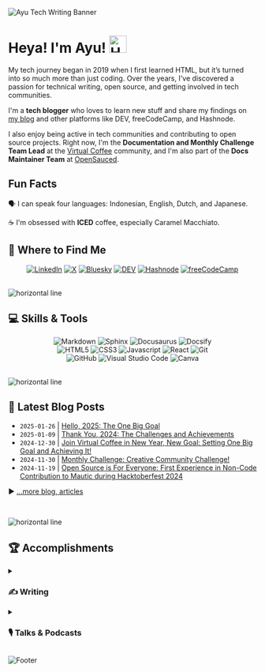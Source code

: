 <!-- markdownlint-disable MD041 -->
<!-- markdownlint-disable MD033 -->

![Ayu Tech Writing Banner](https://github.com/user-attachments/assets/52a123aa-b4f4-4803-a8cd-fb804e8ae3d1)

# Heya! I'm Ayu! <img src="https://raw.githubusercontent.com/MartinHeinz/MartinHeinz/master/wave.gif" alt="Hand wave GIF" width="35px">

My tech journey began in 2019 when I first learned HTML, but it’s turned into so much more than just coding. Over the years, I've discovered a passion for technical writing, open source, and getting involved in tech communities.

I'm a **tech blogger** who loves to learn new stuff and share my findings on [my blog](https://adiati.com) and other platforms like DEV, freeCodeCamp, and Hashnode.

I also enjoy being active in tech communities and contributing to open source projects. Right now, I'm the **Documentation and Monthly Challenge Team Lead** at the [Virtual Coffee](https://virtualcoffee.io) community, and I'm also part of the **Docs Maintainer Team** at [OpenSauced](https://github.com/open-sauced).

## Fun Facts

🗣 I can speak four languages: Indonesian, English, Dutch, and Japanese.

☕ I'm obsessed with **ICED** coffee, especially Caramel Macchiato.

## 🤝 Where to Find Me

<div align="center">
  <a href="https://www.linkedin.com/in/adiatiayu/"><img src="https://img.shields.io/badge/-LinkedIn-F3F7FA?logo=linkedin&logoColor=0A66C2&style=for-the-badge&logoWidth=30" alt="LinkedIn"></a>
  <a href="https://x.com/AdiatiAyu"><img src="https://img.shields.io/badge/-X-F3F7FA?logo=x&logoColor=000000&style=for-the-badge&logoWidth=30" alt="X"></a>
  <a href="https://bsky.app/profile/adiatiayu.bsky.social"><img src="https://img.shields.io/badge/-Bluesky-F3F7FA?logo=bluesky&logoColor=0285FF&style=for-the-badge&logoWidth=30" alt="Bluesky"></a>
  <a href="https://dev.to/adiatiayu"><img src="https://img.shields.io/badge/-DEV-F3F7FA?logo=dev.to&logoColor=0A0A0A&style=for-the-badge&logoWidth=30" alt="DEV"></a>
  <a href="https://hashnode.com/@adiatiayu"><img src="https://img.shields.io/badge/-Hashnode-F3F7FA?logo=hashnode&logoColor=2962FF&style=for-the-badge&logoWidth=30" alt="Hashnode"></a>
  <a href="https://www.freecodecamp.org/news/author/adiatiayu/"><img src="https://img.shields.io/badge/-freeCodeCamp-F3F7FA?logo=freecodecamp&logoColor=0A0A23&style=for-the-badge&logoWidth=30" alt="freeCodeCamp"></a>
</div>

<br>

![horizontal line](https://user-images.githubusercontent.com/45172775/179351770-56e6a087-0758-4921-8a11-85647a92ff33.svg)

## 💻 Skills & Tools

<div align="center">
  <img src="https://img.shields.io/badge/-Markdown-F3F7FA?logo=markdown&logoColor=000000&style=for-the-badge&logoWidth=30" alt="Markdown">
  <img src="https://img.shields.io/badge/-Sphinx-F3F7FA?logo=sphinx&logoColor=000000&style=for-the-badge&logoWidth=30" alt="Sphinx">
  <img src="https://img.shields.io/badge/-Docusaurus-F3F7FA?logo=docusaurus&logoColor=3ECC5F&style=for-the-badge&logoWidth=30" alt="Docusaurus">
  <img src="https://img.shields.io/badge/-docsify-F3F7FA?logo=docsify&logoColor=2ECE53&style=for-the-badge&logoWidth=30" alt="Docsify">
</div>

<div align="center">
  <img src="https://img.shields.io/badge/-HTML5-05128B?logo=html5&logoColor=E34F26&style=for-the-badge&logoWidth=30" alt="HTML5">
  <img src="https://img.shields.io/badge/-CSS3-05128B?logo=css3&logoColor=1572B6&style=for-the-badge&logoWidth=30" alt="CSS3">
  <img src="https://img.shields.io/badge/-JavaScript-05128B?logo=javascript&logoColor=F7DF1E&style=for-the-badge&logoWidth=30" alt="Javascript">
  <img src="https://img.shields.io/badge/-React-05128B?logo=react&logoColor=61DAFB&style=for-the-badge&logoWidth=30" alt="React">
  <img src="https://img.shields.io/badge/-Git-05128B?logo=git&logoColor=F05032&style=for-the-badge&logoWidth=30" alt="Git">
</div>

<div align="center">
  <img src="https://img.shields.io/badge/-GitHub-FB750B?logo=github&logoColor=181717&style=for-the-badge&logoWidth=30" alt="GitHub">
  <img src="https://img.shields.io/badge/-Visual Studio Code-FB750B?logo=visualstudiocode&logoColor=007ACC&style=for-the-badge&logoWidth=30" alt="Visual Studio Code">
  <img src="https://img.shields.io/badge/-Canva-FB750B?logo=canva&logoColor=00C4CC&style=for-the-badge&logoWidth=30" alt="Canva">
</div>

<br>

![horizontal line](https://user-images.githubusercontent.com/45172775/179351770-56e6a087-0758-4921-8a11-85647a92ff33.svg)

<!--

## 🎃 [Special Section — October 2023] Hacktoberfest 2023

[![An image of @adiati981's Holopin badges, which is a link to view their full Holopin profile](https://holopin.me/adiati981)](https://holopin.io/@adiati981)

<br>

![horizontal line](https://user-images.githubusercontent.com/45172775/179351770-56e6a087-0758-4921-8a11-85647a92ff33.svg)

## 🎃 [Special Section — October 2022] Hacktoberfest 2022

[![@adiati98's Holopin board](https://holopin.io/api/user/board?user=adiati98)](https://holopin.io/@adiati98)

<br>

![horizontal line](https://user-images.githubusercontent.com/45172775/179351770-56e6a087-0758-4921-8a11-85647a92ff33.svg)
-->

<!-- ## 📎 Open Source Activities

### 🔧 Maintainer

You can find the list of repositories that I maintain on my [Insights Page](https://app.opensauced.pizza/pages/adiati98/1122/dashboard?range=30) at OpenSauced.

### 🤝 Contributor

The highlights of my PR and issue contributions are available on my [Highlights Page](https://app.opensauced.pizza/user/adiati98?tab=highlights) at OpenSauced.

### 📰 Blog Posts

#### freeCodeCamp

- [How to Contribute to Open Source Projects – Non-Technical Things You Should Know](https://www.freecodecamp.org/news/how-to-contribute-to-open-source/)
- [How to Contribute to Open-Source Projects – Git & GitHub Workflow for Beginners](https://www.freecodecamp.org/news/git-and-github-workflow-for-open-source/)
- [How to Keep Branches Up-to-Date and Resolve Merge Conflicts in GitHub and VS Code](https://www.freecodecamp.org/news/keep-branches-up-to-date-resolve-merge-conflicts/)

#### Dev.to

- [Open Source series](https://dev.to/adiatiayu/series/15234)

<br> -->

<!-- <div align="center">
  <img src="https://github-readme-stats.vercel.app/api/?username=adiati98&count_private=true&bg_color=030D6B&hide_border=true&title_color=FB750B&text_color=C7CCFF&show_icons=true&icon_color=25FB88&custom_title=My GitHub Stats""https://github.com/anuraghazra/github-readme-stats" alt="GitHub Stats Ayu Adiati">
  <img src="http://github-readme-streak-stats.herokuapp.com?user=adiati98&background=030D6B&hide_border=true&stroke=C7CCFF&ring=FB750B&fire=FB750B&currStreakNum=25FB88&sideNums=FB750B&currStreakLabel=25FB88&sideLabels=25FB88&dates=C7CCFF&date_format=j%20M%5B%20Y%5D""https://git.io/streak-stats" alt="GitHub Streak Ayu Adiati">
  <img src="https://github-readme-stats.vercel.app/api/top-langs/?username=adiati98&layout=compact&hide=pug, handlebars&card_width=450&custom_title=Ayu Adiati's Most Use Languages&hide_border=true&bg_color=030D6B&title_color=FB750B&text_color=C7CCFF""https://github.com/anuraghazra/github-readme-stats" alt="Top language Ayu Adiati">
</div>

<br>

![horizontal line](https://user-images.githubusercontent.com/45172775/179351770-56e6a087-0758-4921-8a11-85647a92ff33.svg) -->

## 📰 Latest Blog Posts

<!-- BLOG-POST-LIST:START -->
- `2025-01-26` | [Hello, 2025: The One Big Goal](https://dev.to/adiatiayu/hello-2025-the-one-big-goal-2h03)  
- `2025-01-09` | [Thank You, 2024: The Challenges and Achievements](https://dev.to/adiatiayu/thank-you-2024-the-challenges-and-achievements-2loj)  
- `2024-12-30` | [Join Virtual Coffee in New Year, New Goal: Setting One Big Goal and Achieving It!](https://dev.to/virtualcoffee/join-virtual-coffee-in-new-year-new-goal-setting-one-big-goal-and-achieving-it-30c5)  
- `2024-11-30` | [Monthly Challenge: Creative Community Challenge!](https://dev.to/virtualcoffee/monthly-challenge-creative-community-challenge-273l)  
- `2024-11-19` | [Open Source is For Everyone: First Experience in Non-Code Contribution to Mautic during Hacktoberfest 2024](https://dev.to/adiatiayu/open-source-is-for-everyone-first-experience-in-non-code-contribution-to-mautic-during-4oph)  

<!-- BLOG-POST-LIST:END -->

▶ [...more blog, articles](https://adiati.com)

<br>

![horizontal line](https://user-images.githubusercontent.com/45172775/179351770-56e6a087-0758-4921-8a11-85647a92ff33.svg)

## 🏆 Accomplishments

<details>
  <summary>
    <h3>✍ Writing</h3>
  </summary>
  <h4>2024</h4>
  <ul>
    <li>Created and launched the <a href="https://opensauced.pizza/learn/becoming-a-maintainer/">Becoming a Maintainer course</a> with Docs Maintainer Team at OpenSauced.</li> — May 2024
  </ul>
  <h4>2023</h4>
  <ul>
    <li><a href="https://www.freecodecamp.org/news/top-open-source-contributors-2023#publication-top-contributors">Publication Top Contributors</a> of <a href="https://www.freecodecamp.org/news/top-open-source-contributors-2023/">freeCodeCamp's Top Open Source Contributors of 2023</a></li> — November 2023
    <li><a href="https://dev.to/codenewbieteam/top-featured-codenewbie-posts-81723-48i4">Top Featured CodeNewbie Posts (8/17/23)</a> — August 2023
      <ul>
        <li><a href="https://dev.to/adiatiayu/how-to-communicate-better-in-open-source-3hdj">How to Communicate Better in Open Source</a></li>
      </ul>
    </li>
    <li><a href="https://adiati.com/tips-from-a-shy-introvert-how-to-engage-and-get-more-involved-in-a-community">Tips From A Shy Introvert: How To Engage And Get More Involved In A Community</a> won January's Blog-a-thon challenge by CoCode and Hashnode — <a href="https://twitter.com/thecocode/status/1621042854436179970">January</a> 2023</li>
  </ul>
  <h4>2022</h4>
  <ul>
    <li>Top 10 <a href="https://twitter.com/hashnode/status/1587052673060200449?s=20&t=7fZy-Vp8UVC3JK_Ka1iPbA">Web Development Articles to read in the week</a> — <a href="https://twitter.com/hashnode/status/1587052635156275201">October</a> 2022</li>
    <li>Top 10 <a href="https://townhall.hashnode.com/4articles4weeks-writeathon-the-winners#heading-noteworthy-authors">Noteworthy Authors</a> 4articles4weeks Writeathon on Hashnode — <a href="https://townhall.hashnode.com/4articles4weeks-writeathon-the-winners">October</a> 2022</li>
    <li>Top 7 DEV — <a href="https://dev.to/devteam/top-7-featured-dev-posts-from-the-past-week-4phi">September</a> 2022
      <ul>
        <li><a href="https://dev.to/adiatiayu/mini-portfolio-bring-your-github-profile-to-the-next-level-5c8n">Mini Portfolio: Bring Your GitHub Profile To The Next Level</a> — September 2022</li>
      </ul>
    </li>
  </ul>
  <h4>2021</h4>
  <ul>
    <li>Gained OSS Documentarian & OSS Mentor badges for Open Source October on Hashnode — <a href="https://townhall.hashnode.com/oss-grant-badge-winners">November</a> 2021</li>
    <li>
      Featured articles on Hashnode
      <ul>
        <li><a href="https://adiati.com/i-have-been-writing-a-blog-for-10-months-here-is-my-story">I Have Been Writing A Blog For 10 Months: Here Is My Story</a> — September 2021</li>
        <li><a href="https://adiati.com/lesson-learned-massive-burnout-in-learning-web-development">Lesson Learned: Massive Burnout In Learning Web Development</a> — June 2021</li>
      </ul>
    </li>
    <li>CodeNewbie Community Spotlight — <a href="https://community.codenewbie.org/codenewbie/ayu-polyglot-latte-lover-codenewbie-149m">April</a> 2021</li>
    <li>Top 7 DEV — <a href="https://dev.to/devteam/the-7-most-popular-dev-posts-from-the-past-week-5h5d">March</a>, <a href="https://dev.to/devteam/top-7-featured-dev-posts-from-the-past-week-3h2i">August</a>, <a href="https://dev.to/devteam/top-7-featured-dev-posts-from-the-past-week-35fb">November</a> 2021
      <ul>
        <li><a href="https://dev.to/adiatiayu/contributing-to-open-source-101-2dnm">Contributing To Open-Source 101</a> — November 2021</li>
        <li><a href="https://dev.to/adiatiayu/project-collaboration-and-pair-programming-4be6">Project Collaboration And Pair Programming</a> — August 2021</li>
        <li><a href="https://dev.to/adiatiayu/10-free-and-affordable-resources-to-learn-frontend-web-development-1ehb">10+ Free And Affordable Resources To Learn Frontend Web Development</a> — March 2021</li>
      </ul>
    </li>
    <li>Hashnode Spotlight of The Week — <a href="https://twitter.com/hashnode/status/1366715534142812166">March</a> 2021</li>
    <li>CodeNewbie Writers of The Month — <a href="https://community.codenewbie.org/codenewbie/codenewbie-writers-of-the-month-february-2021-kb7">February</a> 2021</li>
  </ul>
</details>

<details>
  <summary>
    <h3>🎙️ Talks & Podcasts</h3>
  </summary>
  <h4>2024</h4>
  <ul>
    <li><a href="https://youtu.be/a-wrAFiBqFI">Becoming an Open Source Maintainer Workshop — Virtual Coffee Lunch & Learns</a></li>
    <li><a href="https://youtu.be/KoVX3kGMn3c">Intro to Open Source Workshop — Virtual Coffee Lunch & Learns</a></li>
    <li><a href="https://www.youtube.com/live/pzLXQYZpOPU?si=1WT3isjqMVISTfDj&t=5368">Building Bridges, Not Walls: The Importance of Documentation in Open Source Projects — Virtual Coffee Lightning Talks 2024</a></li>
  </ul>
  <h4>2023</h4>
  <ul>
    <li><a href="https://virtualcoffee.io/podcast/ayu-dominic-hacktoberfest-is-coming-preptember-is-here">Ayu & Dominic - Hacktoberfest is Coming, Preptember is Here! — Virtual Coffee Podcast Season 9, Episode 1</a></li>
    <li><a href="https://www.womenwhocode.com/blog/career-nav-34-the-power-of-communities-for-self-taught-developers">The Power of Communities for Self-Taught Developers — Women Who Code Career Nav Podcast</a></li>
    <!-- <li><a href="https://www.youtube.com/watch?v=H5CFd3WrRmI">TCL-58: Final Demo and Final Retro</a></li>
    <li><a href="https://www.youtube.com/watch?v=taZMcPSiNmA">TCL 58: Week 7 - Demos & Accessibility Learning Module</a></li>
    <li><a href="https://www.youtube.com/watch?v=gEndS1vLC1A">TCL-58: Week 6 - Demos, Retros, and introducing the last issue - styling!</a></li> -->
  </ul>
  <h4>2022</h4>
  <ul>
    <li><a href="https://www.youtube.com/watch?v=CP9drTHQL-Y">The Challenges of Self-Taught Dev and How to Overcome Them — Virtual Coffee Lightning Talks 2022</a></li>
    <li><a href="https://youtu.be/BtJTeGuUKTM">The Collab Lab: Project Collaboration Program — Virtual Coffee Lunch & Learn</a></li>
  </ul>
  <h4>2021</h4>
  <ul>
    <!-- <li><a href="https://www.youtube.com/watch?t=3788&v=4pI7miwXwY0&feature=youtu.be">Recess Video on CodeLand 2021</a></li>
    <li><a href="https://www.youtube.com/watch?v=MIY3c2fh8xo">TCL-35: Weekly Sync 8 - Final Demo and Retro</a></li>
    <li><a href="https://www.youtube.com/watch?v=RGufaZFAJA8">TCL-35: Weekly Sync 6 - Demos and Retros</a></li> -->
    <li><a href="https://virtualcoffee.io/podcast/0303-ayu-adiati/">Ayu Adiati - Working through burnout as a self-taught developer — Virtual Coffee Podcast Season 3, Episode 3</a></li>
  </ul>
</details>

<!-- <br>

![horizontal line](https://user-images.githubusercontent.com/45172775/179351770-56e6a087-0758-4921-8a11-85647a92ff33.svg)

<div align="center">
  
> If you fail, never give up because F.A.I.L. means "First Attempt In Learning";
<br> End is not the end. In fact, E.N.D. means "Effort Never Dies"; 
<br> If you get no as an answer, remember: N.O. means "Next Opportunity";
<br> **- *A.P.J. Abdul Kalam* -**

![let's go! gif](https://media.giphy.com/media/4GXUa4U05Q0JAM972c/giphy.gif)

</div> -->

![Footer](https://user-images.githubusercontent.com/45172775/179351922-cb6ccac8-0740-4b83-a43e-68569875206d.svg)
